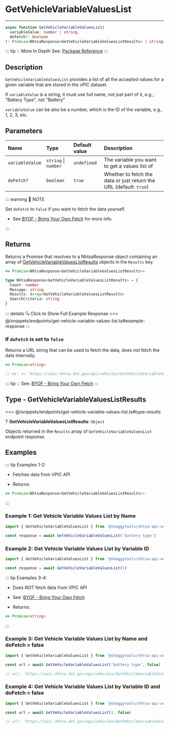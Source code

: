 # GetVehicleVariableValuesList

---

```typescript
async function GetVehicleVariableValuesList(
  variableValue: number | string,
  doFetch?: boolean
): Promise<NhtsaResponse<GetVehicleVariableValuesListResults> | string>
```

::: tip :bulb: More In Depth
See: [Package Reference](../../../typedoc/api/endpoints/GetVehicleVariableValuesList)
:::

## Description

`GetVehicleVariableValuesList` provides a list of all the accepted values for a given variable
that are stored in the vPIC dataset.

If `variableValue` is a string, it must use full name, not just part of it, e.g.,
"Battery Type", not "Battery"

`variableValue` can be also be a number, which is the ID of the variable, e.g., 1, 2, 3, etc.

## Parameters

| Name            | Type                 | Default value | Description                                                        |
| :-------------- | :------------------- | :------------ | :----------------------------------------------------------------- |
| `variableValue` | `string` \| `number` | `undefined`   | The variable you want to get a values list of                      |
| `doFetch?`      | `boolean`            | `true`        | Whether to fetch the data or just return the URL (default: `true`) |

::: warning 📝 NOTE

Set `doFetch` to `false` if you want to fetch the data yourself.

- See [BYOF - Bring Your Own Fetch](../../bring-your-own-fetch.md#option-1-set-dofetch-to-false)
  for more info.

:::

## Returns

Returns a Promise that resolves to a NhtsaResponse object containing an array of
[GetVehicleVariableValuesListResults](#type-getvehiclevariablevalueslistresults) objects in the
`Results` key.

```typescript
=> Promise<NhtsaResponse<GetVehicleVariableValuesListResults>>
```

```typescript
type NhtsaResponse<GetVehicleVariableValuesListResults> = {
  Count: number
  Message: string
  Results: Array<GetVehicleVariableValuesListResults>
  SearchCriteria: string
}
```

::: details :mag: Click to Show Full Example Response
<<< @/snippets/endpoints/get-vehicle-variable-values-list.ts#example-response
:::

### If `doFetch` is set to `false`

Returns a URL string that can be used to fetch the data, does _not_ fetch the data internally.

```typescript
=> Promise<string>

// ex: => 'https://vpic.nhtsa.dot.gov/api/vehicles/GetVehicleVariableValuesList/battery%20type?format=json'
```

::: tip :bulb: See: [BYOF - Bring Your Own Fetch](../../bring-your-own-fetch.md#option-1-set-dofetch-to-false)
:::

## Type - GetVehicleVariableValuesListResults

<<< @/snippets/endpoints/get-vehicle-variable-values-list.ts#type-results

Ƭ **GetVehicleVariableValuesListResults**: `Object`

Objects returned in the `Results` array of `GetVehicleVariableValuesList` endpoint response.

## Examples

::: tip Examples 1-2:

- Fetches data from VPIC API

- Returns:

```typescript
=> Promise<NhtsaResponse<GetVehicleVariableValuesListResults>>
```

:::

### Example 1: Get Vehicle Variable Values List by Name

```ts
import { GetVehicleVariableValuesList } from '@shaggytools/nhtsa-api-wrapper'

const response = await GetVehicleVariableValuesList('battery type')
```

### Example 2: Get Vehicle Variable Values List by Variable ID

```ts
import { GetVehicleVariableValuesList } from '@shaggytools/nhtsa-api-wrapper'

const response = await GetVehicleVariableValuesList(1)
```

::: tip Examples 3-4:

- Does _NOT_ fetch data from VPIC API

- See: [BYOF - Bring Your Own Fetch](../../bring-your-own-fetch.md#option-1-set-dofetch-to-false)

- Returns:

```typescript
=> Promise<string>
```

:::

### Example 3: Get Vehicle Variable Values List by Name and doFetch = false

```ts
import { GetVehicleVariableValuesList } from '@shaggytools/nhtsa-api-wrapper'

const url = await GetVehicleVariableValuesList('battery type', false)

// url: 'https://vpic.nhtsa.dot.gov/api/vehicles/GetVehicleVariableValuesList/battery%20type?format=json'
```

### Example 4: Get Vehicle Variable Values List by Variable ID and doFetch = false

```ts
import { GetVehicleVariableValuesList } from '@shaggytools/nhtsa-api-wrapper'

const url = await GetVehicleVariableValuesList(1, false)

// url: 'https://vpic.nhtsa.dot.gov/api/vehicles/GetVehicleVariableValuesList/1?format=json'
```

